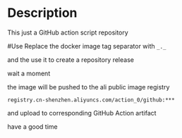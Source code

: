 # Description
This just a GitHub action script repository

#Use
Replace the docker image tag separator with ```_._```

and the use it to create a repository release

wait a moment

the image will be pushed to the ali public image registry

```registry.cn-shenzhen.aliyuncs.com/action_0/github:***```

and upload to corresponding GitHub Action artifact

have a good time